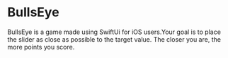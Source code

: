 # BullsEye
BullsEye is a  game made using SwiftUi for iOS users.Your goal is to place the slider as close as possible to the target value. The closer you are, the more points you score. 
